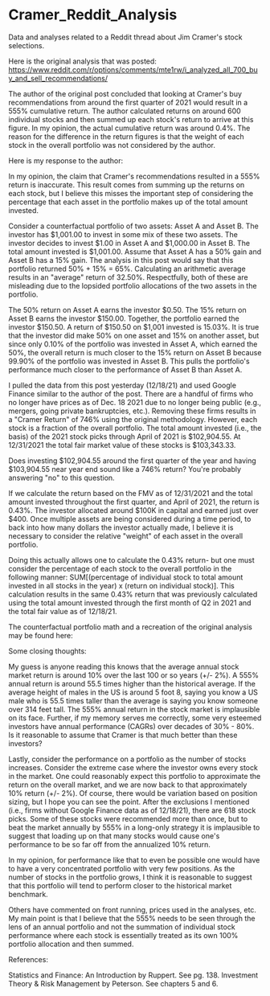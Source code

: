 # Cramer_Reddit_Analysis
Data and analyses related to a Reddit thread about Jim Cramer's stock selections. 

Here is the original analysis that was posted: https://www.reddit.com/r/options/comments/mte1rw/i_analyzed_all_700_buy_and_sell_recommendations/

The author of the original post concluded that looking at Cramer's buy recommendations from around the first quarter of 2021 would result in a 555% cumulative return. The author calculated returns on around 600 individual stocks and then summed up each stock's return to arrive at this figure. In my opinion, the actual cumulative return was around 0.4%. The reason for the difference in the return figures is that the weight of each stock in the overall portfolio was not considered by the author. 

Here is my response to the author: 

In my opinion, the claim that Cramer's recommendations resulted in a 555% return is inaccurate. This result comes from summing up the returns on each stock, but I believe this misses the important step of considering the percentage that each asset in the portfolio makes up of the total amount invested.

Consider a counterfactual portfolio of two assets: Asset A and Asset B. The investor has $1,001.00 to invest in some mix of these two assets. The investor decides to invest $1.00 in Asset A and $1,000.00 in Asset B. The total amount invested is $1,001.00. Assume that Asset A has a 50% gain and Asset B has a 15% gain. The analysis in this post would say that this portfolio returned 50% + 15% = 65%. Calculating an arithmetic average results in an "average" return of 32.50%. Respectfully, both of these are misleading due to the lopsided portfolio allocations of the two assets in the portfolio.

The 50% return on Asset A earns the investor $0.50. The 15% return on Asset B earns the investor $150.00. Together, the portfolio earned the investor $150.50. A return of $150.50 on $1,001 invested is 15.03%. It is true that the investor did make 50% on one asset and 15% on another asset, but since only 0.10% of the portfolio was invested in Asset A, which earned the 50%, the overall return is much closer to the 15% return on Asset B because 99.90% of the portfolio was invested in Asset B. This pulls the portfolio's performance much closer to the performance of Asset B than Asset A.

I pulled the data from this post yesterday (12/18/21) and used Google Finance similar to the author of the post. There are a handful of firms who no longer have prices as of Dec. 18 2021 due to no longer being public (e.g., mergers, going private bankruptcies, etc.). Removing these firms results in a "Cramer Return" of 746% using the original methodology. However, each stock is a fraction of the overall portfolio. The total amount invested (i.e., the basis) of the 2021 stock picks through April of 2021 is $102,904.55. At 12/31/2021 the total fair market value of these stocks is $103,343.33.

Does investing $102,904.55 around the first quarter of the year and having $103,904.55 near year end sound like a 746% return? You're probably answering "no" to this question.

If we calculate the return based on the FMV as of 12/31/2021 and the total amount invested throughout the first quarter, and April of 2021, the return is 0.43%. The investor allocated around $100K in capital and earned just over $400. Once multiple assets are being considered during a time period, to back into how many dollars the investor actually made, I believe it is necessary to consider the relative "weight" of each asset in the overall portfolio. 

Doing this actually allows one to calculate the 0.43% return- but one must consider the percentage of each stock to the overall portfolio in the following manner: SUM[(percentage of individual stock to total amount invested in all stocks in the year) x (return on individual stock)]. This calculation results in the same 0.43% return that was previously calculated using the total amount invested through the first month of Q2 in 2021 and the total fair value as of 12/18/21.

The counterfactual portfolio math and a recreation of the original analysis may be found here:

Some closing thoughts:

My guess is anyone reading this knows that the average annual stock market return is around 10% over the last 100 or so years (+/- 2%). A 555% annual return is around 55.5 times higher than the historical average. If the average height of males in the US is around 5 foot 8, saying you know a US male who is 55.5 times taller than the average is saying you know someone over 314 feet tall. The 555% annual return in the stock market is implausible on its face. Further, if my memory serves me correctly, some very esteemed investors have annual performance (CAGRs) over decades of 30% - 80%. Is it reasonable to assume that Cramer is that much better than these investors?

Lastly, consider the performance on a portfolio as the number of stocks increases. Consider the extreme case where the investor owns every stock in the market. One could reasonably expect this portfolio to approximate the return on the overall market, and we are now back to that approximately 10% return (+/- 2%). Of course, there would be variation based on position sizing, but I hope you can see the point. After the exclusions I mentioned (i.e., firms without Google Finance data as of 12/18/21), there are 618 stock picks. Some of these stocks were recommended more than once, but to beat the market annually by 555% in a long-only strategy it is implausible to suggest that loading up on that many stocks would cause one's performance to be so far off from the annualized 10% return.

In my opinion, for performance like that to even be possible one would have to have a very concentrated portfolio with very few positions. As the number of stocks in the portfolio grows, I think it is reasonable to suggest that this portfolio will tend to perform closer to the historical market benchmark.

Others have commented on front running, prices used in the analyses, etc. My main point is that I believe that the 555% needs to be seen through the lens of an annual portfolio and not the summation of individual stock performance where each stock is essentially treated as its own 100% portfolio allocation and then summed.

References:

Statistics and Finance: An Introduction by Ruppert. See pg. 138.
Investment Theory & Risk Management by Peterson. See chapters 5 and 6.


